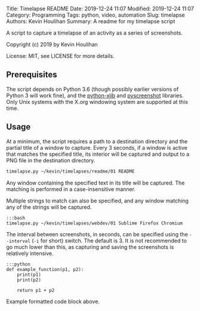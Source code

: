 Title: Timelapse README
Date: 2019-12-24 11:07
Modified: 2019-12-24 11:07
Category: Programming
Tags: python, video, automation
Slug: timelapse
Authors: Kevin Houlihan
Summary: A readme for my timelapse script

A script to capture a timelapse of an activity as a series of screenshots.

Copyright (c) 2019 by Kevin Houlihan

License: MIT, see LICENSE for more details.

## Prerequisites

The script depends on Python 3.6 (though possibly earlier versions of Python 3 will work fine), and the [python-xlib](https://github.com/python-xlib/python-xlib) and [pyscreenshot](https://github.com/ponty/pyscreenshot) libraries. Only Unix systems with the X.org windowing system are supported at this time.

## Usage

At a minimum, the script requires a path to a destination directory and the partial title of a window to capture. Every 3 seconds, if a window is active that matches the specified title, its interior will be captured and output to a PNG file in the destination directory.

```bash
timelapse.py ~/kevin/timelapses/readme/01 README
```

Any window containing the specified text in its title will be captured. The matching is performed in a case-insensitive manner.

Multiple strings to match can also be specified, and any window matching any of the strings will be captured.

    :::bash
    timelapse.py ~/kevin/timelapses/webdev/01 Sublime Firefox Chromium


The interval between screenshots, in seconds, can be specified using the `--interval` (`-i` for short) switch. The default is 3. It is not recommended to go much lower than this, as capturing and saving the screenshots is relatively intensive.

    :::python
    def example_function(p1, p2):
        print(p1)
        print(p2)

        return p1 + p2

Example formatted code block above.